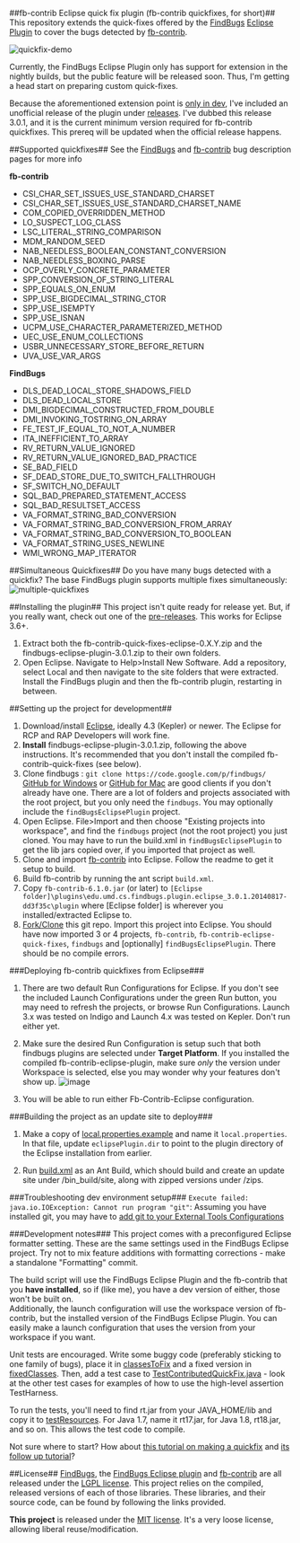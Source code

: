 ##fb-contrib Eclipse quick fix plugin (fb-contrib quickfixes, for short)##
This repository extends the quick-fixes offered by the [FindBugs](http://findbugs.sourceforge.net/) [Eclipse Plugin](http://findbugs.sourceforge.net/downloads.html) to cover the bugs detected by [fb-contrib](http://fb-contrib.sourceforge.net/).

![quickfix-demo](https://cloud.githubusercontent.com/assets/6819944/4264324/b5e2f5ba-3c21-11e4-966b-3264f7e22dae.gif)


Currently, the FindBugs Eclipse Plugin only has support for extension in the nightly builds, but the public feature will be released soon.  Thus, I'm getting a head start on preparing custom quick-fixes.

Because the aforementioned extension point is [only in dev](https://code.google.com/p/findbugs/source/detail?r=491d7f9cae6cef8919f0d76104dd567d8489db06), I've included an unofficial release of the plugin under [releases](https://github.com/kjlubick/fb-contrib-eclipse-quick-fixes/releases).  I've dubbed this release 3.0.1, and it is the current minimum version required for fb-contrib quickfixes.  This prereq will be updated when the official release happens.

##Supported quickfixes##
See the [FindBugs](http://findbugs.sourceforge.net/bugDescriptions.html) and [fb-contrib](http://fb-contrib.sourceforge.net/bugdescriptions.html) bug description pages for more info

**fb-contrib**
- CSI_CHAR_SET_ISSUES_USE_STANDARD_CHARSET
- CSI_CHAR_SET_ISSUES_USE_STANDARD_CHARSET_NAME
- COM_COPIED_OVERRIDDEN_METHOD
- LO_SUSPECT_LOG_CLASS
- LSC_LITERAL_STRING_COMPARISON
- MDM_RANDOM_SEED
- NAB_NEEDLESS_BOOLEAN_CONSTANT_CONVERSION
- NAB_NEEDLESS_BOXING_PARSE
- OCP_OVERLY_CONCRETE_PARAMETER
- SPP_CONVERSION_OF_STRING_LITERAL
- SPP_EQUALS_ON_ENUM
- SPP_USE_BIGDECIMAL_STRING_CTOR
- SPP_USE_ISEMPTY
- SPP_USE_ISNAN
- UCPM_USE_CHARACTER_PARAMETERIZED_METHOD
- UEC_USE_ENUM_COLLECTIONS
- USBR_UNNECESSARY_STORE_BEFORE_RETURN
- UVA_USE_VAR_ARGS

**FindBugs**
- DLS_DEAD_LOCAL_STORE_SHADOWS_FIELD
- DLS_DEAD_LOCAL_STORE
- DMI_BIGDECIMAL_CONSTRUCTED_FROM_DOUBLE
- DMI_INVOKING_TOSTRING_ON_ARRAY
- FE_TEST_IF_EQUAL_TO_NOT_A_NUMBER
- ITA_INEFFICIENT_TO_ARRAY
- RV_RETURN_VALUE_IGNORED
- RV_RETURN_VALUE_IGNORED_BAD_PRACTICE
- SE_BAD_FIELD
- SF_DEAD_STORE_DUE_TO_SWITCH_FALLTHROUGH
- SF_SWITCH_NO_DEFAULT
- SQL_BAD_PREPARED_STATEMENT_ACCESS
- SQL_BAD_RESULTSET_ACCESS
- VA_FORMAT_STRING_BAD_CONVERSION
- VA_FORMAT_STRING_BAD_CONVERSION_FROM_ARRAY
- VA_FORMAT_STRING_BAD_CONVERSION_TO_BOOLEAN
- VA_FORMAT_STRING_USES_NEWLINE
- WMI_WRONG_MAP_ITERATOR

##Simultaneous Quickfixes##
Do you have many bugs detected with a quickfix? The base FindBugs plugin supports multiple fixes simultaneously:
![multiple-quickfixes](https://cloud.githubusercontent.com/assets/6819944/4324949/7e882a7c-3f5f-11e4-9170-bac5b24c2dbc.gif)


##Installing the plugin##
This project isn't quite ready for release yet.  But, if you really want, check out one of the [pre-releases](https://github.com/kjlubick/fb-contrib-eclipse-quick-fixes/releases).  This works for Eclipse 3.6+.

1. Extract both the fb-contrib-quick-fixes-eclipse-0.X.Y.zip and the findbugs-eclipse-plugin-3.0.1.zip to their own folders. 
2. Open Eclipse.  Navigate to Help>Install New Software.  Add a repository, select Local and then navigate to the site folders that were extracted.  Install the FindBugs plugin and then the fb-contrib plugin, restarting in between.


##Setting up the project for development##
1. Download/install [Eclipse](https://www.eclipse.org/home/index.php), ideally 4.3 (Kepler) or newer.  The Eclipse for RCP and RAP Developers will work fine.
2. **Install** findbugs-eclipse-plugin-3.0.1.zip, following the above instructions.  It's recommended that you don't install the compiled fb-contrib-quick-fixes (see below).
3. Clone findbugs : `git clone https://code.google.com/p/findbugs/`  [GitHub for Windows](https://windows.github.com/) or [GitHub for Mac](https://mac.github.com/) are good clients if you don't already have one.  There are a lot of folders and projects associated with the root project, but you only need the `findbugs`.  You may optionally include the `findBugsEclipsePlugin` project.
4. Open Eclipse.  File>Import and then choose "Existing projects into workspace", and find the `findbugs` project (not the root project) you just cloned.  You may have to run the build.xml in `findBugsEclipsePlugin` to get the lib jars copied over, if you imported that project as well.
5. Clone and import [fb-contrib](https://github.com/mebigfatguy/fb-contrib) into Eclipse.  Follow the readme to get it setup to build.
6. Build fb-contrib by running the ant script `build.xml`.
7. Copy `fb-contrib-6.1.0.jar` (or later) to `[Eclipse folder]\plugins\edu.umd.cs.findbugs.plugin.eclipse_3.0.1.20140817-dd3f35c\plugin` where [Eclipse folder] is wherever you installed/extracted Eclipse to.
8. [Fork/Clone](https://help.github.com/articles/fork-a-repo) this git repo. Import this project into Eclipse.  You should have now imported 3 or 4 projects, `fb-contrib`, `fb-contrib-eclipse-quick-fixes`, `findbugs` and [optionally] `findBugsEclipsePlugin`. There should be no compile errors.

###Deploying fb-contrib quickfixes from Eclipse###
1. There are two default Run Configurations for Eclipse.  If you don't see the included Launch Configurations under the green Run button, you may need to refresh the projects, or browse Run Configurations.  Launch 3.x was tested on Indigo and Launch 4.x was tested on Kepler.  Don't run either yet.

2. Make sure the desired Run Configuration is setup such that both findbugs plugins are selected under **Target Platform**.  If you installed the compiled fb-contrib-eclipse-plugin, make sure *only* the version under Workspace is selected, else you may wonder why your features don't show up. ![image](https://cloud.githubusercontent.com/assets/6819944/4005374/9bd7dfa8-2990-11e4-81d2-a6ce8ed75452.png)

3. You will be able to run either Fb-Contrib-Eclipse configuration.

###Building the project as an update site to deploy###
1. Make a copy of [local.properties.example](https://github.com/kjlubick/fb-contrib-eclipse-quick-fixes/blob/master/local.properties.example) and name it `local.properties`.  In that file, update `eclipsePlugin.dir` to point to the plugin directory of the Eclipse installation from earlier.

2. Run [build.xml](https://github.com/kjlubick/fb-contrib-eclipse-quick-fixes/blob/master/build.xml) as an Ant Build, which should build and create an update site under /bin_build/site, along with zipped versions under /zips.

###Troubleshooting dev environment setup###
`Execute failed: java.io.IOException: Cannot run program "git"`: Assuming you have installed git, you may have to [add git to your External Tools Configurations](http://stackoverflow.com/a/3196633/1447621)

###Development notes###
This project comes with a preconfigured Eclipse formatter setting.  These are the same settings used in the FindBugs Eclipse project.  Try not to mix feature additions with formatting corrections - make a standalone "Formatting" commit.

The build script will use the FindBugs Eclipse Plugin and the fb-contrib that you **have installed**, so if (like me), you have a dev version of either, those won't be built on.  
Additionally, the launch configuration will use the workspace version of fb-contrib, but the installed version of the FindBugs Eclipse Plugin. You can easily make a launch configuration that uses the version from your workspace if you want.  

Unit tests are encouraged.  Write some buggy code (preferably sticking to one family of bugs), place it in [classesToFix](https://github.com/kjlubick/fb-contrib-eclipse-quick-fixes/tree/master/classesToFix) and a fixed version in [fixedClasses](https://github.com/kjlubick/fb-contrib-eclipse-quick-fixes/tree/master/fixedClasses).  Then, add a test case to [TestContributedQuickFix.java](https://github.com/kjlubick/fb-contrib-eclipse-quick-fixes/blob/7cbb5cb7a5a77436b626e76212b742c0a763b302/test/tests/TestContributedQuickFixes.java) - look at the other test cases for examples of how to use the high-level assertion TestHarness.

To run the tests, you'll need to find rt.jar from your JAVA_HOME/lib and copy it to [testResources](https://github.com/kjlubick/fb-contrib-eclipse-quick-fixes/tree/master/testresources).  For Java 1.7, name it rt17.jar, for Java 1.8, rt18.jar, and so on.  This allows the test code to compile.

Not sure where to start?  How about [this tutorial on making a quickfix](http://kjlubick.github.io/blog/post/3?building-your-first-eclipse-quick-fix) and [its follow up tutorial](http://kjlubick.github.io/blog/post/4?a-slightly-more-advanced-quickfix)?

##License##
[FindBugs](http://findbugs.sourceforge.net/downloads.html), the [FindBugs Eclipse plugin](http://findbugs.sourceforge.net/downloads.html) and [fb-contrib](https://github.com/mebigfatguy/fb-contrib) are all released under the [LGPL license](https://tldrlegal.com/license/gnu-lesser-general-public-license-v2.1-(lgpl-2.1)#fulltext).  This project relies on the compiled, released versions of each of those libraries.  These libraries, and their source code, can be found by following the links provided.

**This project** is released under the [MIT license](https://tldrlegal.com/license/mit-license#fulltext).  It's a very loose license, allowing liberal reuse/modification.